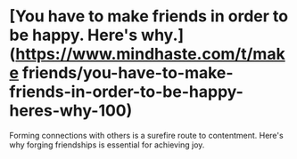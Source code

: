 
# [You have to make friends in order to be happy. Here's why.](https://www.mindhaste.com/t/make friends/you-have-to-make-friends-in-order-to-be-happy-heres-why-100)

Forming connections with others is a surefire route to contentment. Here's why forging friendships is essential for achieving joy.
    